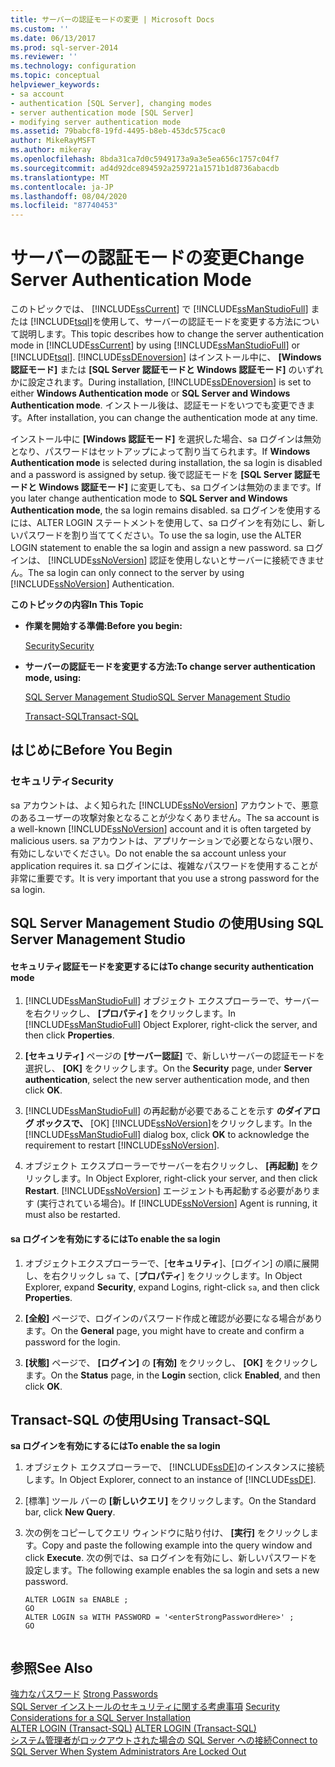 ```yaml
---
title: サーバーの認証モードの変更 | Microsoft Docs
ms.custom: ''
ms.date: 06/13/2017
ms.prod: sql-server-2014
ms.reviewer: ''
ms.technology: configuration
ms.topic: conceptual
helpviewer_keywords:
- sa account
- authentication [SQL Server], changing modes
- server authentication mode [SQL Server]
- modifying server authentication mode
ms.assetid: 79babcf8-19fd-4495-b8eb-453dc575cac0
author: MikeRayMSFT
ms.author: mikeray
ms.openlocfilehash: 8bda31ca7d0c5949173a9a3e5ea656c1757c04f7
ms.sourcegitcommit: ad4d92dce894592a259721a1571b1d8736abacdb
ms.translationtype: MT
ms.contentlocale: ja-JP
ms.lasthandoff: 08/04/2020
ms.locfileid: "87740453"
---
```

# <a name="change-server-authentication-mode"></a><span data-ttu-id="d9883-102">サーバーの認証モードの変更</span><span class="sxs-lookup"><span data-stu-id="d9883-102">Change Server Authentication Mode</span></span>
  <span data-ttu-id="d9883-103">このトピックでは、 [!INCLUDE[ssCurrent](../../includes/sscurrent-md.md)] で [!INCLUDE[ssManStudioFull](../../includes/ssmanstudiofull-md.md)] または [!INCLUDE[tsql](../../includes/tsql-md.md)]を使用して、サーバーの認証モードを変更する方法について説明します。</span><span class="sxs-lookup"><span data-stu-id="d9883-103">This topic describes how to change the server authentication mode in [!INCLUDE[ssCurrent](../../includes/sscurrent-md.md)] by using [!INCLUDE[ssManStudioFull](../../includes/ssmanstudiofull-md.md)] or [!INCLUDE[tsql](../../includes/tsql-md.md)].</span></span> <span data-ttu-id="d9883-104">[!INCLUDE[ssDEnoversion](../../includes/ssdenoversion-md.md)] はインストール中に、 **[Windows 認証モード]** または **[SQL Server 認証モードと Windows 認証モード]** のいずれかに設定されます。</span><span class="sxs-lookup"><span data-stu-id="d9883-104">During installation, [!INCLUDE[ssDEnoversion](../../includes/ssdenoversion-md.md)] is set to either **Windows Authentication mode** or **SQL Server and Windows Authentication mode**.</span></span> <span data-ttu-id="d9883-105">インストール後は、認証モードをいつでも変更できます。</span><span class="sxs-lookup"><span data-stu-id="d9883-105">After installation, you can change the authentication mode at any time.</span></span>  
  
 <span data-ttu-id="d9883-106">インストール中に **[Windows 認証モード]** を選択した場合、sa ログインは無効となり、パスワードはセットアップによって割り当てられます。</span><span class="sxs-lookup"><span data-stu-id="d9883-106">If **Windows Authentication mode** is selected during installation, the sa login is disabled and a password is assigned by setup.</span></span> <span data-ttu-id="d9883-107">後で認証モードを **[SQL Server 認証モードと Windows 認証モード]** に変更しても、sa ログインは無効のままです。</span><span class="sxs-lookup"><span data-stu-id="d9883-107">If you later change authentication mode to **SQL Server and Windows Authentication mode**, the sa login remains disabled.</span></span> <span data-ttu-id="d9883-108">sa ログインを使用するには、ALTER LOGIN ステートメントを使用して、sa ログインを有効にし、新しいパスワードを割り当ててください。</span><span class="sxs-lookup"><span data-stu-id="d9883-108">To use the sa login, use the ALTER LOGIN statement to enable the sa login and assign a new password.</span></span> <span data-ttu-id="d9883-109">sa ログインは、 [!INCLUDE[ssNoVersion](../../includes/ssnoversion-md.md)] 認証を使用しないとサーバーに接続できません。</span><span class="sxs-lookup"><span data-stu-id="d9883-109">The sa login can only connect to the server by using [!INCLUDE[ssNoVersion](../../includes/ssnoversion-md.md)] Authentication.</span></span>  
  
 <span data-ttu-id="d9883-110">**このトピックの内容**</span><span class="sxs-lookup"><span data-stu-id="d9883-110">**In This Topic**</span></span>  
  
-   <span data-ttu-id="d9883-111">**作業を開始する準備:**</span><span class="sxs-lookup"><span data-stu-id="d9883-111">**Before you begin:**</span></span>  
  
     [<span data-ttu-id="d9883-112">Security</span><span class="sxs-lookup"><span data-stu-id="d9883-112">Security</span></span>](#Security)  
  
-   <span data-ttu-id="d9883-113">**サーバーの認証モードを変更する方法:**</span><span class="sxs-lookup"><span data-stu-id="d9883-113">**To change server authentication mode, using:**</span></span>  
  
     [<span data-ttu-id="d9883-114">SQL Server Management Studio</span><span class="sxs-lookup"><span data-stu-id="d9883-114">SQL Server Management Studio</span></span>](#SSMSProcedure)  
  
     [<span data-ttu-id="d9883-115">Transact-SQL</span><span class="sxs-lookup"><span data-stu-id="d9883-115">Transact-SQL</span></span>](#TsqlProcedure)  
  
##  <a name="before-you-begin"></a><a name="BeforeYouBegin"></a> <span data-ttu-id="d9883-116">はじめに</span><span class="sxs-lookup"><span data-stu-id="d9883-116">Before You Begin</span></span>  
  
###  <a name="security"></a><a name="Security"></a> <span data-ttu-id="d9883-117">セキュリティ</span><span class="sxs-lookup"><span data-stu-id="d9883-117">Security</span></span>  
 <span data-ttu-id="d9883-118">sa アカウントは、よく知られた [!INCLUDE[ssNoVersion](../../includes/ssnoversion-md.md)] アカウントで、悪意のあるユーザーの攻撃対象となることが少なくありません。</span><span class="sxs-lookup"><span data-stu-id="d9883-118">The sa account is a well-known [!INCLUDE[ssNoVersion](../../includes/ssnoversion-md.md)] account and it is often targeted by malicious users.</span></span> <span data-ttu-id="d9883-119">sa アカウントは、アプリケーションで必要とならない限り、有効にしないでください。</span><span class="sxs-lookup"><span data-stu-id="d9883-119">Do not enable the sa account unless your application requires it.</span></span> <span data-ttu-id="d9883-120">sa ログインには、複雑なパスワードを使用することが非常に重要です。</span><span class="sxs-lookup"><span data-stu-id="d9883-120">It is very important that you use a strong password for the sa login.</span></span>  
  
##  <a name="using-sql-server-management-studio"></a><a name="SSMSProcedure"></a> <span data-ttu-id="d9883-121">SQL Server Management Studio の使用</span><span class="sxs-lookup"><span data-stu-id="d9883-121">Using SQL Server Management Studio</span></span>  
  
#### <a name="to-change-security-authentication-mode"></a><span data-ttu-id="d9883-122">セキュリティ認証モードを変更するには</span><span class="sxs-lookup"><span data-stu-id="d9883-122">To change security authentication mode</span></span>  
  
1.  <span data-ttu-id="d9883-123">[!INCLUDE[ssManStudioFull](../../includes/ssmanstudiofull-md.md)] オブジェクト エクスプローラーで、サーバーを右クリックし、 **[プロパティ]** をクリックします。</span><span class="sxs-lookup"><span data-stu-id="d9883-123">In [!INCLUDE[ssManStudioFull](../../includes/ssmanstudiofull-md.md)] Object Explorer, right-click the server, and then click **Properties**.</span></span>  
  
2.  <span data-ttu-id="d9883-124">**[セキュリティ]** ページの **[サーバー認証]** で、新しいサーバーの認証モードを選択し、 **[OK]** をクリックします。</span><span class="sxs-lookup"><span data-stu-id="d9883-124">On the **Security** page, under **Server authentication**, select the new server authentication mode, and then click **OK**.</span></span>  
  
3.  <span data-ttu-id="d9883-125">[!INCLUDE[ssManStudioFull](../../includes/ssmanstudiofull-md.md)] の再起動が必要であることを示す **のダイアログ ボックスで、** [OK] [!INCLUDE[ssNoVersion](../../includes/ssnoversion-md.md)]をクリックします。</span><span class="sxs-lookup"><span data-stu-id="d9883-125">In the [!INCLUDE[ssManStudioFull](../../includes/ssmanstudiofull-md.md)] dialog box, click **OK** to acknowledge the requirement to restart [!INCLUDE[ssNoVersion](../../includes/ssnoversion-md.md)].</span></span>  
  
4.  <span data-ttu-id="d9883-126">オブジェクト エクスプローラーでサーバーを右クリックし、 **[再起動]** をクリックします。</span><span class="sxs-lookup"><span data-stu-id="d9883-126">In Object Explorer, right-click your server, and then click **Restart**.</span></span> <span data-ttu-id="d9883-127">[!INCLUDE[ssNoVersion](../../includes/ssnoversion-md.md)] エージェントも再起動する必要があります (実行されている場合)。</span><span class="sxs-lookup"><span data-stu-id="d9883-127">If [!INCLUDE[ssNoVersion](../../includes/ssnoversion-md.md)] Agent is running, it must also be restarted.</span></span>  
  
#### <a name="to-enable-the-sa-login"></a><span data-ttu-id="d9883-128">sa ログインを有効にするには</span><span class="sxs-lookup"><span data-stu-id="d9883-128">To enable the sa login</span></span>  
  
1.  <span data-ttu-id="d9883-129">オブジェクトエクスプローラーで、[**セキュリティ**]、[ログイン] の順に展開し、を右クリックし `sa` て、[**プロパティ**] をクリックします。</span><span class="sxs-lookup"><span data-stu-id="d9883-129">In Object Explorer, expand **Security**, expand Logins, right-click `sa`, and then click **Properties**.</span></span>  
  
2.  <span data-ttu-id="d9883-130">**[全般]** ページで、ログインのパスワード作成と確認が必要になる場合があります。</span><span class="sxs-lookup"><span data-stu-id="d9883-130">On the **General** page, you might have to create and confirm a password for the  login.</span></span>  
  
3.  <span data-ttu-id="d9883-131">**[状態]** ページで、 **[ログイン]** の **[有効]** をクリックし、 **[OK]** をクリックします。</span><span class="sxs-lookup"><span data-stu-id="d9883-131">On the **Status** page, in the **Login** section, click **Enabled**, and then click **OK**.</span></span>  
  
##  <a name="using-transact-sql"></a><a name="TsqlProcedure"></a> <span data-ttu-id="d9883-132">Transact-SQL の使用</span><span class="sxs-lookup"><span data-stu-id="d9883-132">Using Transact-SQL</span></span>  
 <span data-ttu-id="d9883-133">**sa ログインを有効にするには**</span><span class="sxs-lookup"><span data-stu-id="d9883-133">**To enable the sa login**</span></span>  
  
1.  <span data-ttu-id="d9883-134">オブジェクト エクスプローラーで、 [!INCLUDE[ssDE](../../includes/ssde-md.md)]のインスタンスに接続します。</span><span class="sxs-lookup"><span data-stu-id="d9883-134">In Object Explorer, connect to an instance of [!INCLUDE[ssDE](../../includes/ssde-md.md)].</span></span>  
  
2.  <span data-ttu-id="d9883-135">[標準] ツール バーの **[新しいクエリ]** をクリックします。</span><span class="sxs-lookup"><span data-stu-id="d9883-135">On the Standard bar, click **New Query**.</span></span>  
  
3.  <span data-ttu-id="d9883-136">次の例をコピーしてクエリ ウィンドウに貼り付け、 **[実行]** をクリックします。</span><span class="sxs-lookup"><span data-stu-id="d9883-136">Copy and paste the following example into the query window and click **Execute**.</span></span> <span data-ttu-id="d9883-137">次の例では、sa ログインを有効にし、新しいパスワードを設定します。</span><span class="sxs-lookup"><span data-stu-id="d9883-137">The following example enables the sa login and sets a new password.</span></span>  
  
    ```  
    ALTER LOGIN sa ENABLE ;  
    GO  
    ALTER LOGIN sa WITH PASSWORD = '<enterStrongPasswordHere>' ;  
    GO  
  
    ```  
  
## <a name="see-also"></a><span data-ttu-id="d9883-138">参照</span><span class="sxs-lookup"><span data-stu-id="d9883-138">See Also</span></span>  
 <span data-ttu-id="d9883-139">[強力なパスワード](../../relational-databases/security/strong-passwords.md) </span><span class="sxs-lookup"><span data-stu-id="d9883-139">[Strong Passwords](../../relational-databases/security/strong-passwords.md) </span></span>  
 <span data-ttu-id="d9883-140">[SQL Server インストールのセキュリティに関する考慮事項](../../sql-server/install/security-considerations-for-a-sql-server-installation.md) </span><span class="sxs-lookup"><span data-stu-id="d9883-140">[Security Considerations for a SQL Server Installation](../../sql-server/install/security-considerations-for-a-sql-server-installation.md) </span></span>  
 <span data-ttu-id="d9883-141">[ALTER LOGIN &#40;Transact-SQL&#41;](/sql/t-sql/statements/alter-login-transact-sql) </span><span class="sxs-lookup"><span data-stu-id="d9883-141">[ALTER LOGIN &#40;Transact-SQL&#41;](/sql/t-sql/statements/alter-login-transact-sql) </span></span>  
 [<span data-ttu-id="d9883-142">システム管理者がロックアウトされた場合の SQL Server への接続</span><span class="sxs-lookup"><span data-stu-id="d9883-142">Connect to SQL Server When System Administrators Are Locked Out</span></span>](connect-to-sql-server-when-system-administrators-are-locked-out.md)  
  
  
